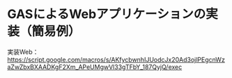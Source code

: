 # GASによるWebアプリケーションの実装（簡易例）

実装Web：
https://script.google.com/macros/s/AKfycbwnhIJUodcJx20Ad3ojlPEgcnWzaZwZbxBXAADKgF2Xm_APeUMgwVl33gTFbY_187QyjQ/exec
